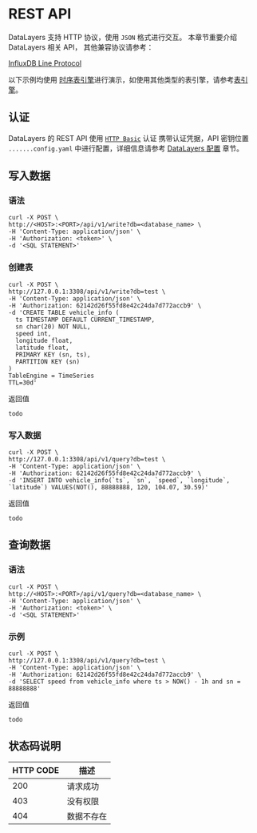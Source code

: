 # REST API

DataLayers 支持 HTTP 协议，使用 `JSON` 格式进行交互。 本章节重要介绍 DataLayers 相关 API， 其他兼容协议请参考：  

[InfluxDB Line Protocol](./writing-with-influxdb-line-protocol.md)

以下示例均使用 [时序表引擎](../sql-reference/table-management-timeseries.md)进行演示，如使用其他类型的表引擎，请参考[表引擎](../sql-reference/table-engine.md)。

## 认证
DataLayers 的 REST API 使用 [`HTTP Basic`](https://developer.mozilla.org/zh-CN/docs/Web/HTTP/Authentication#通用的_http_认证框架) 认证 携带认证凭据，API 密钥位置 `.......config.yaml` 中进行配置，详细信息请参考 [DataLayers 配置](../operation-guide/datalayers-configuration.md) 章节。

## 写入数据

### 语法
```shell
curl -X POST \
http://<HOST>:<PORT>/api/v1/write?db=<database_name> \
-H 'Content-Type: application/json' \
-H 'Authorization: <token>' \
-d '<SQL STATEMENT>'
```

### 创建表
```shell
curl -X POST \
http://127.0.0.1:3308/api/v1/write?db=test \
-H 'Content-Type: application/json' \
-H 'Authorization: 62142d26f55fd8e42c24da7d772accb9' \
-d 'CREATE TABLE vehicle_info (
  ts TIMESTAMP DEFAULT CURRENT_TIMESTAMP,
  sn char(20) NOT NULL,
  speed int,
  longitude float,
  latitude float,
  PRIMARY KEY (sn, ts),
  PARTITION KEY (sn)
)
TableEngine = TimeSeries
TTL=30d'
```
返回值
```
todo
```

### 写入数据
```shell
curl -X POST \
http://127.0.0.1:3308/api/v1/query?db=test \
-H 'Content-Type: application/json' \
-H 'Authorization: 62142d26f55fd8e42c24da7d772accb9' \
-d 'INSERT INTO vehicle_info(`ts`, `sn`, `speed`, `longitude`, `latitude`) VALUES(NOT(), 88888888, 120, 104.07, 30.59)'
```
返回值
```
todo
```

## 查询数据
### 语法
```shell
curl -X POST \
http://<HOST>:<PORT>/api/v1/query?db=<database_name> \
-H 'Content-Type: application/json' \
-H 'Authorization: <token>' \
-d '<SQL STATEMENT>'
```
### 示例 
```shell
curl -X POST \
http://127.0.0.1:3308/api/v1/query?db=test \
-H 'Content-Type: application/json' \
-H 'Authorization: 62142d26f55fd8e42c24da7d772accb9' \
-d 'SELECT speed from vehicle_info where ts > NOW() - 1h and sn = 88888888'
```
返回值
```
todo
```

## 状态码说明
|  HTTP CODE   | 描述  |
|  ----  | ----  |
| 200  | 请求成功 |
| 403  | 没有权限 |
| 404  | 数据不存在 |